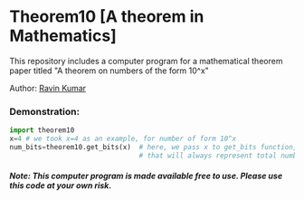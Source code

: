 # Theorem10 [A theorem in Mathematics]
This repository includes a computer program for a mathematical theorem paper titled "A theorem on numbers of the form 10^x"

Author: [Ravin Kumar](https://mr-ravin.github.io)

### Demonstration:

```python
import theorem10
x=4 # we took x=4 as an example, for number of form 10^x 
num_bits=theorem10.get_bits(x)  # here, we pass x to get_bits function, and it returns number of bits 
                                # that will always represent total numbers greater than 10^x
```
##### Note: This computer program is made available free to use. Please use this code at your own risk.
